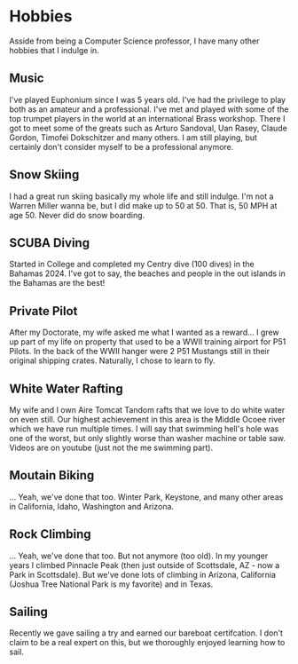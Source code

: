 # Hobbies

Asside from being a Computer Science professor, I have many other hobbies that I indulge in.

## Music

I've played Euphonium since I was 5 years old. I've had the privilege to play both as an amateur and a professional. I've met and played with some of the top trumpet players in the world at an international Brass workshop. There I got to meet some of the greats such as Arturo Sandoval, Uan Rasey, Claude Gordon, Timofei Dokschitzer and many others. I am still playing, but certainly don't consider myself to be a professional anymore.

## Snow Skiing

I had a great run skiing basically my whole life and still indulge. I'm not a Warren Miller wanna be, but I did make up to 50 at 50. That is, 50 MPH at age 50. Never did do snow boarding. 

## SCUBA Diving

Started in College and completed my Centry dive (100 dives) in the Bahamas 2024. I've got to say, the beaches and people in the out islands in the Bahamas are the best! 

## Private Pilot

After my Doctorate, my wife asked me what I wanted as a reward... I grew up part of my life on property that used to be a WWII training airport for P51 Pilots. In the back of the WWII hanger were 2 P51 Mustangs still in their original shipping crates. Naturally, I chose to learn to fly. 

## White Water Rafting

My wife and I own Aire Tomcat Tandom rafts that we love to do white water on even still. Our highest achievement in this area is the Middle Ocoee river which we have run multiple times. I will say that swimming hell's hole was one of the worst, but only slightly worse than washer machine or table saw. Videos are on youtube (just not the me swimming part).

## Moutain Biking

... Yeah, we've done that too. Winter Park, Keystone, and many other areas in California, Idaho, Washington and Arizona. 

## Rock Climbing

... Yeah, we've done that too. But not anymore (too old). In my younger years I climbed Pinnacle Peak (then just outside of Scottsdale, AZ - now a Park in Scottsdale). But we've done lots of climbing in Arizona, California (Joshua Tree National Park is my favorite) and in Texas. 

## Sailing

Recently we gave sailing a try and earned our bareboat certifcation. I don't claim to be a real expert on this, but we thoroughly enjoyed learning how to sail.